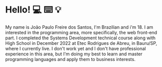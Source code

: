 # Hello! :computer: :keyboard: :bulb:

My name is João Paulo Freire dos Santos, I'm Brazilian and i'm 18. I am interested in the programming area, more specifically, the web front-end part. I completed the Systems Development technical course along with High School in December 2022 at Etec Rodrigues de Abreu, in Bauru/SP, where I currently live. I don't work yet and I don't have professional experience in this area, but I'm doing my best to learn and master programming languages and apply them to business interests.

